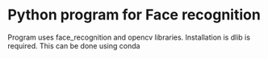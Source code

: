 # Python program for Face recognition
Program uses face_recognition and opencv libraries.
Installation is dlib is required. This can be done using conda


